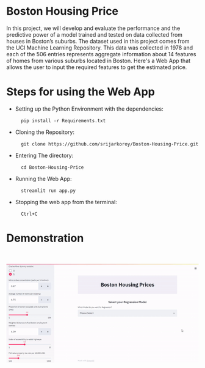 # Boston Housing Price

In this project, we will develop and evaluate the performance and the predictive power of a model trained and tested on data collected from houses in Boston’s suburbs. The dataset used in this project comes from the UCI Machine Learning Repository. This data was collected in 1978 and each of the 506 entries represents aggregate information about 14 features of homes from various suburbs located in Boston. Here's a Web App that allows the user to input the required features to get the estimated price.

# Steps for using the Web App
- Setting up the Python Environment with the dependencies:

        pip install -r Requirements.txt

- Cloning the Repository: 

        git clone https://github.com/srijarkoroy/Boston-Housing-Price.git
- Entering The directory: 

        cd Boston-Housing-Price
- Running the Web App:

        streamlit run app.py
- Stopping the web app from the terminal:

        Ctrl+C

# Demonstration
<br>

![](AppDemo.gif)
